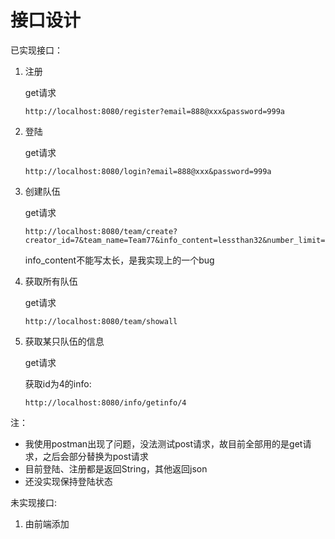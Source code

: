 # 接口设计

已实现接口：

1. 注册

   get请求

   ```
   http://localhost:8080/register?email=888@xxx&password=999a
   ```

2. 登陆

   get请求

   ```
   http://localhost:8080/login?email=888@xxx&password=999a
   ```

3. 创建队伍

   get请求

   ```
   http://localhost:8080/team/create?creator_id=7&team_name=Team77&info_content=lessthan32&number_limit=6
   ```

   info_content不能写太长，是我实现上的一个bug

4. 获取所有队伍

   get请求

   ```
   http://localhost:8080/team/showall
   ```

5. 获取某只队伍的信息

   get请求

   获取id为4的info:

   ```
   http://localhost:8080/info/getinfo/4
   ```

注：

- 我使用postman出现了问题，没法测试post请求，故目前全部用的是get请求，之后会部分替换为post请求
- 目前登陆、注册都是返回String，其他返回json
- 还没实现保持登陆状态

未实现接口:

1. 由前端添加